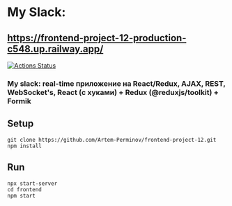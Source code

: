# My Slack:
## https://frontend-project-12-production-c548.up.railway.app/
[![Actions Status](https://github.com/Artem-Perminov/frontend-project-12/workflows/hexlet-check/badge.svg)](https://github.com/Artem-Perminov/frontend-project-12/actions)
### My slack: real-time приложение на React/Redux, AJAX, REST, WebSocket's, React (с хуками) + Redux (@reduxjs/toolkit) + Formik
## Setup

```
git clone https://github.com/Artem-Perminov/frontend-project-12.git
npm install
```

## Run

```
npx start-server
cd frontend
npm start
```
